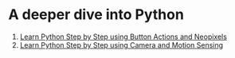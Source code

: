 # A deeper dive into Python
1. [Learn Python Step by Step using Button Actions and Neopixels](https://bushastrolab.com/hub/user-redirect/git-pull?repo=https%3A%2F%2Fgithub.com%2Fchandrunarayan%2Ffcsr&branch=gh-pages&urlpath=lab%2Ftree%2Ffcsr%2Fprojects%2Fpython_deep_dive%2Fpython_step_by_step.ipynb?reset)
1. [Learn Python Step by Step using Camera and Motion Sensing](https://bushastrolab.com/hub/user-redirect/git-pull?repo=https%3A%2F%2Fgithub.com%2Fchandrunarayan%2Ffcsr&branch=gh-pages&urlpath=lab%2Ftree%2Ffcsr%2Fprojects%2Fpython_deep_dive%2Fpython_camera_motion.ipynb?reset)
